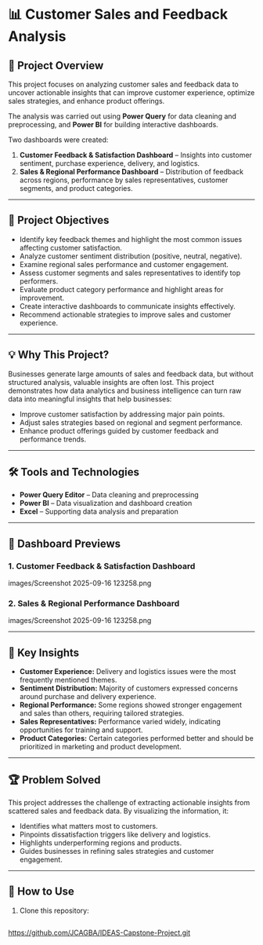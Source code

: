 # 📊 Customer Sales and Feedback Analysis

## 📌 Project Overview
This project focuses on analyzing customer sales and feedback data to uncover actionable insights that can improve customer experience, optimize sales strategies, and enhance product offerings.  

The analysis was carried out using **Power Query** for data cleaning and preprocessing, and **Power BI** for building interactive dashboards.  

Two dashboards were created:
1. **Customer Feedback & Satisfaction Dashboard** – Insights into customer sentiment, purchase experience, delivery, and logistics.  
2. **Sales & Regional Performance Dashboard** – Distribution of feedback across regions, performance by sales representatives, customer segments, and product categories.  

---

## 🎯 Project Objectives
- Identify key feedback themes and highlight the most common issues affecting customer satisfaction.  
- Analyze customer sentiment distribution (positive, neutral, negative).  
- Examine regional sales performance and customer engagement.  
- Assess customer segments and sales representatives to identify top performers.  
- Evaluate product category performance and highlight areas for improvement.  
- Create interactive dashboards to communicate insights effectively.  
- Recommend actionable strategies to improve sales and customer experience.  

---

## 💡 Why This Project?
Businesses generate large amounts of sales and feedback data, but without structured analysis, valuable insights are often lost. This project demonstrates how data analytics and business intelligence can turn raw data into meaningful insights that help businesses:  
- Improve customer satisfaction by addressing major pain points.  
- Adjust sales strategies based on regional and segment performance.  
- Enhance product offerings guided by customer feedback and performance trends.  

---

## 🛠️ Tools and Technologies
- **Power Query Editor** – Data cleaning and preprocessing  
- **Power BI** – Data visualization and dashboard creation  
- **Excel** – Supporting data analysis and preparation  

---

## 📸 Dashboard Previews
### 1. Customer Feedback & Satisfaction Dashboard  
images/Screenshot 2025-09-16 123258.png

### 2. Sales & Regional Performance Dashboard  
images/Screenshot 2025-09-16 123258.png  

---

## 🚀 Key Insights
- **Customer Experience:** Delivery and logistics issues were the most frequently mentioned themes.  
- **Sentiment Distribution:** Majority of customers expressed concerns around purchase and delivery experience.  
- **Regional Performance:** Some regions showed stronger engagement and sales than others, requiring tailored strategies.  
- **Sales Representatives:** Performance varied widely, indicating opportunities for training and support.  
- **Product Categories:** Certain categories performed better and should be prioritized in marketing and product development.  

---

## 🏆 Problem Solved
This project addresses the challenge of extracting actionable insights from scattered sales and feedback data. By visualizing the information, it:  
- Identifies what matters most to customers.  
- Pinpoints dissatisfaction triggers like delivery and logistics.  
- Highlights underperforming regions and products.  
- Guides businesses in refining sales strategies and customer engagement.  

---

## 📌 How to Use
1. Clone this repository:
   ```bash
  https://github.com/JCAGBA/IDEAS-Capstone-Project.git
